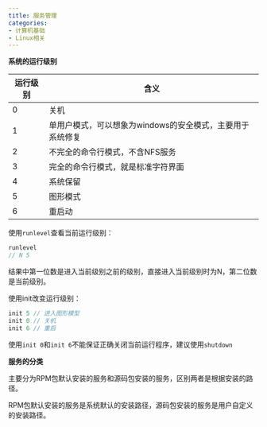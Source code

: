 ```yaml
---
title: 服务管理
categories: 
- 计算机基础
- Linux相关
---
```


**系统的运行级别**

| 运行级别 | 含义                                                      |
| -------- | --------------------------------------------------------- |
| 0        | 关机                                                      |
| 1        | 单用户模式，可以想象为windows的安全模式，主要用于系统修复 |
| 2        | 不完全的命令行模式，不含NFS服务                           |
| 3        | 完全的命令行模式，就是标准字符界面                        |
| 4        | 系统保留                                                  |
| 5        | 图形模式                                                  |
| 6        | 重启动                                                    |

使用`runlevel`查看当前运行级别：

```cpp
runlevel 
// N 5
```

结果中第一位数是进入当前级别之前的级别，直接进入当前级别时为N，第二位数是当前级别。

使用init改变运行级别：

```csharp
init 5 // 进入图形模型
init 0 // 关机
init 6 // 重启
```

使用`init 0`和`init 6`不能保证正确关闭当前运行程序，建议使用`shutdown`

**服务的分类**

主要分为RPM包默认安装的服务和源码包安装的服务，区别两者是根据安装的路径。

RPM包默认安装的服务是系统默认的安装路径，源码包安装的服务是用户自定义的安装路径。